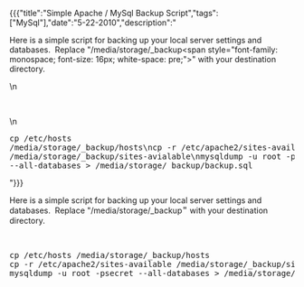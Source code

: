 {{{"title":"Simple Apache / MySql Backup Script","tags":["MySql"],"date":"5-22-2010","description":"<p>Here is a simple script for backing up your local server settings and databases. &#160;Replace \"/media/storage/_backup<span style=\"font-family: monospace; font-size: 16px; white-space: pre;\">\"</span> with your destination directory.</p>\n<p>&#160;</p>\n<pre>cp /etc/hosts /media/storage/_backup/hosts\ncp -r /etc/apache2/sites-available /media/storage/_backup/sites-avialable\nmysqldump -u root -psecret --all-databases &#62; /media/storage/_backup/backup.sql</pre>"}}}

<p>Here is a simple script for backing up your local server settings and databases. &#160;Replace "/media/storage/_backup<span style="font-family: monospace; font-size: 16px; white-space: pre;">"</span> with your destination directory.</p>
<p>&#160;</p>
<pre>cp /etc/hosts /media/storage/_backup/hosts
cp -r /etc/apache2/sites-available /media/storage/_backup/sites-avialable
mysqldump -u root -psecret --all-databases &#62; /media/storage/_backup/backup.sql</pre>